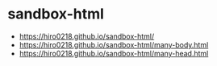 # sandbox-html

- https://hiro0218.github.io/sandbox-html/
- https://hiro0218.github.io/sandbox-html/many-body.html
- https://hiro0218.github.io/sandbox-html/many-head.html

